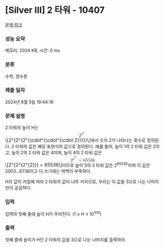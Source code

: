 # [Silver III] 2 타워 - 10407 

[문제 링크](https://www.acmicpc.net/problem/10407) 

### 성능 요약

메모리: 2024 KB, 시간: 0 ms

### 분류

수학, 정수론

### 제출 일자

2024년 8월 5일 19:44:16

### 문제 설명

<p>2 타워의 높이 H는<mjx-container class="MathJax" jax="CHTML" display="true" style="font-size: 109%; position: relative;"><mjx-math display="true" class="MJX-TEX" aria-hidden="true" style="margin-left: 0px; margin-right: 0px;"><mjx-msup><mjx-mn class="mjx-n"><mjx-c class="mjx-c32"></mjx-c></mjx-mn><mjx-script style="vertical-align: 0.413em;"><mjx-texatom size="s" texclass="ORD"><mjx-msup><mjx-mn class="mjx-n"><mjx-c class="mjx-c32"></mjx-c></mjx-mn><mjx-script style="vertical-align: 0.363em;"><mjx-texatom size="s" texclass="ORD"><mjx-msup><mjx-mn class="mjx-n"><mjx-c class="mjx-c32"></mjx-c></mjx-mn><mjx-script style="vertical-align: 0.363em;"><mjx-texatom texclass="ORD"><mjx-msup><mjx-mo class="mjx-n"><mjx-c class="mjx-c22C5"></mjx-c></mjx-mo><mjx-script style="vertical-align: 0.363em;"><mjx-texatom texclass="ORD"><mjx-msup><mjx-mo class="mjx-n"><mjx-c class="mjx-c22C5"></mjx-c></mjx-mo><mjx-script style="vertical-align: 0.363em;"><mjx-texatom texclass="ORD"><mjx-mo class="mjx-n"><mjx-c class="mjx-c22C5"></mjx-c></mjx-mo><mjx-mn class="mjx-n"><mjx-c class="mjx-c32"></mjx-c></mjx-mn></mjx-texatom></mjx-script></mjx-msup></mjx-texatom></mjx-script></mjx-msup></mjx-texatom></mjx-script></mjx-msup></mjx-texatom></mjx-script></mjx-msup></mjx-texatom></mjx-script></mjx-msup></mjx-math><mjx-assistive-mml unselectable="on" display="block"><math xmlns="http://www.w3.org/1998/Math/MathML" display="block"><msup><mn>2</mn><mrow data-mjx-texclass="ORD"><msup><mn>2</mn><mrow data-mjx-texclass="ORD"><msup><mn>2</mn><mrow data-mjx-texclass="ORD"><msup><mo>⋅</mo><mrow data-mjx-texclass="ORD"><msup><mo>⋅</mo><mrow data-mjx-texclass="ORD"><mo>⋅</mo><mn>2</mn></mrow></msup></mrow></msup></mrow></msup></mrow></msup></mrow></msup></math></mjx-assistive-mml><span aria-hidden="true" class="no-mathjax mjx-copytext">\[2^{2^{2^{\cdot^{\cdot^{\cdot 2}}}}}\]</span></mjx-container>에서 숫자 2가 나타나는 횟수로 정의된다. 2 타워의 값은 해당 표현식의 값으로 정의된다. 예를 들어, 높이 1의 2 타워 값은 2이고, 높이 2의 2 타워 값은 4이며, 높이 4의 2 타워 값은<mjx-container class="MathJax" jax="CHTML" display="true" style="font-size: 109%; position: relative;"><mjx-math display="true" class="MJX-TEX" aria-hidden="true" style="margin-left: 0px; margin-right: 0px;"><mjx-msup><mjx-mn class="mjx-n"><mjx-c class="mjx-c32"></mjx-c></mjx-mn><mjx-script style="vertical-align: 0.413em;"><mjx-texatom size="s" texclass="ORD"><mjx-msup><mjx-mn class="mjx-n"><mjx-c class="mjx-c32"></mjx-c></mjx-mn><mjx-script style="vertical-align: 0.363em;"><mjx-texatom size="s" texclass="ORD"><mjx-msup><mjx-mn class="mjx-n"><mjx-c class="mjx-c32"></mjx-c></mjx-mn><mjx-script style="vertical-align: 0.363em;"><mjx-texatom texclass="ORD"><mjx-mn class="mjx-n"><mjx-c class="mjx-c32"></mjx-c></mjx-mn></mjx-texatom></mjx-script></mjx-msup></mjx-texatom></mjx-script></mjx-msup></mjx-texatom></mjx-script></mjx-msup><mjx-mo class="mjx-n" space="4"><mjx-c class="mjx-c3D"></mjx-c></mjx-mo><mjx-mn class="mjx-n" space="4"><mjx-c class="mjx-c36"></mjx-c><mjx-c class="mjx-c35"></mjx-c><mjx-c class="mjx-c35"></mjx-c><mjx-c class="mjx-c33"></mjx-c><mjx-c class="mjx-c36"></mjx-c></mjx-mn></mjx-math><mjx-assistive-mml unselectable="on" display="block"><math xmlns="http://www.w3.org/1998/Math/MathML" display="block"><msup><mn>2</mn><mrow data-mjx-texclass="ORD"><msup><mn>2</mn><mrow data-mjx-texclass="ORD"><msup><mn>2</mn><mrow data-mjx-texclass="ORD"><mn>2</mn></mrow></msup></mrow></msup></mrow></msup><mo>=</mo><mn>65536</mn></math></mjx-assistive-mml><span aria-hidden="true" class="no-mathjax mjx-copytext">\[2^{2^{2^{2}}} = 65536\]</span></mjx-container>이므로 높이 5의 2 타워 값은 2<sup>65536</sup>이며 이 값은 2003...6736이고 다 쓰기에는 여백이 부족하다.</p>

<p>H의 값이 커짐에 따라 2 타워의 값이 너무 커지므로, 우리는 이 값을 3으로 나눈 나머지만이 궁금하다.</p>

### 입력 

 <p>입력의 첫째 줄에 높이 H가 주어진다. (1 ≤ H ≤ 10<sup>100</sup>)</p>

### 출력 

 <p>첫째 줄에 높이가 H인 2 타워의 값을 3으로 나눈 나머지를 출력하라.</p>

